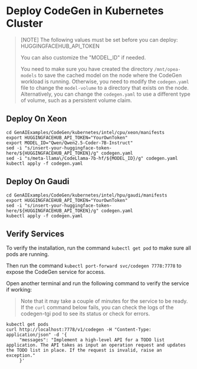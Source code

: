 # Deploy CodeGen in Kubernetes Cluster

> [NOTE]
> The following values must be set before you can deploy:
> HUGGINGFACEHUB_API_TOKEN
>
> You can also customize the "MODEL_ID" if needed.
>
> You need to make sure you have created the directory `/mnt/opea-models` to save the cached model on the node where the CodeGen workload is running. Otherwise, you need to modify the `codegen.yaml` file to change the `model-volume` to a directory that exists on the node.
> Alternatively, you can change the `codegen.yaml` to use a different type of volume, such as a persistent volume claim.

## Deploy On Xeon

```
cd GenAIExamples/CodeGen/kubernetes/intel/cpu/xeon/manifests
export HUGGINGFACEHUB_API_TOKEN="YourOwnToken"
export MODEL_ID="Qwen/Qwen2.5-Coder-7B-Instruct"
sed -i "s/insert-your-huggingface-token-here/${HUGGINGFACEHUB_API_TOKEN}/g" codegen.yaml
sed -i "s/meta-llama\/CodeLlama-7b-hf/${MODEL_ID}/g" codegen.yaml
kubectl apply -f codegen.yaml
```

## Deploy On Gaudi

```
cd GenAIExamples/CodeGen/kubernetes/intel/hpu/gaudi/manifests
export HUGGINGFACEHUB_API_TOKEN="YourOwnToken"
sed -i "s/insert-your-huggingface-token-here/${HUGGINGFACEHUB_API_TOKEN}/g" codegen.yaml
kubectl apply -f codegen.yaml
```

## Verify Services

To verify the installation, run the command `kubectl get pod` to make sure all pods are running.

Then run the command `kubectl port-forward svc/codegen 7778:7778` to expose the CodeGen service for access.

Open another terminal and run the following command to verify the service if working:

> Note that it may take a couple of minutes for the service to be ready. If the `curl` command below fails, you
> can check the logs of the codegen-tgi pod to see its status or check for errors.

```
kubectl get pods
curl http://localhost:7778/v1/codegen -H "Content-Type: application/json" -d '{
     "messages": "Implement a high-level API for a TODO list application. The API takes as input an operation request and updates the TODO list in place. If the request is invalid, raise an exception."
     }'
```
